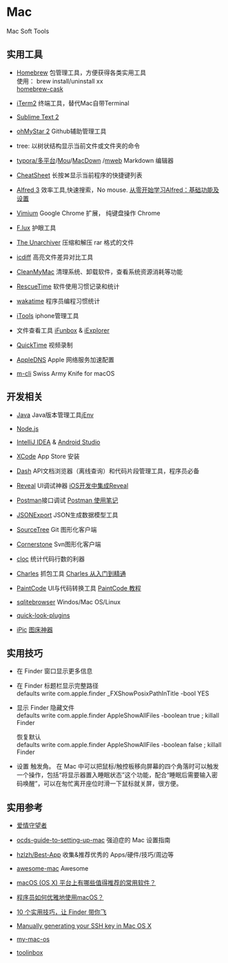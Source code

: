 # Mac
Mac Soft Tools



## 实用工具

- [Homebrew](https://brew.sh/index_zh-cn.html) 包管理工具，方便获得各类实用工具  
使用： brew install/uninstall xx   
[homebrew-cask](https://github.com/caskroom/homebrew-cask)   

- [iTerm2](https://www.iterm2.com/) 终端工具，替代Mac自带Terminal

- [Sublime Text 2](https://sublimetext.com/2)

- [ohMyStar 2](https://ohmystarapp.com/) Github辅助管理工具

- tree: 以树状结构显示当前文件或文件夹的命令

- [typora/多平台](https://www.typora.io/)/[Mou](http://25.io/mou/)/[MacDown](http://macdown.uranusjr.com/) /[mweb](https://zh.mweb.im/) Markdown 编辑器

- [CheatSheet](https://www.mediaatelier.com/CheatSheet/) 长按⌘显示当前程序的快捷键列表

- [Alfred 3](https://www.alfredapp.com/)  效率工具,快速搜索，No mouse. [从零开始学习Alfred：基础功能及设置](https://sspai.com/post/32979)

- [Vimium](https://vimium.github.io/) Google Chrome 扩展， 纯键盘操作 Chrome

- [F.lux](https://justgetflux.com/) 护眼工具

- [The Unarchiver](http://unarchiver.c3.cx/unarchiver) 压缩和解压 rar 格式的文件

- [icdiff](http://www.jefftk.com/icdiff) 高亮文件差异对比工具

- [CleanMyMac](http://cleanmymac.com/) 清理系统、卸载软件，查看系统资源消耗等功能

- [RescueTime](https://www.rescuetime.com/)  软件使用习惯记录和统计

- [wakatime](https://wakatime.com/)  程序员编程习惯统计

- [iTools](http://www.itools.cn/) iphone管理工具

- 文件查看工具 [iFunbox](http://www.i-funbox.com/) & [iExplorer](https://iexplorer.en.softonic.com/)

- [QuickTime](https://support.apple.com/downloads/quicktime) 视频录制

- [AppleDNS](https://github.com/gongjianhui/AppleDNS) Apple 网络服务加速配置

- [m-cli](https://github.com/rgcr/m-cli) Swiss Army Knife for macOS

## 开发相关

- [Java](http://www.oracle.com/cn/index.html) Java版本管理工具[jEnv](https://github.com/gcuisinier/jenv)

- [Node.js](https://nodejs.org/en/)

- [IntelliJ IDEA](https://www.jetbrains.com/idea/)  & [Android Studio](https://developer.android.com/studio/index.html)

- [XCode](https://developer.apple.com/xcode/) App Store 安装

- [Dash](https://kapeli.com/dash) API文档浏览器（离线查询）和代码片段管理工具，程序员必备

- [Reveal](https://revealapp.com/) UI调试神器  [iOS开发中集成Reveal](http://blog.devzeng.com/blog/ios-reveal-integrating.html)

- [Postman](https://www.getpostman.com/)接口调试  [Postman 使用笔记](http://lucia.vicp.io/2016/05/21/postman笔记/)

- [JSONExport](https://github.com/Ahmed-Ali/JSONExport) JSON生成数据模型工具

- [SourceTree](https://www.sourcetreeapp.com/) Git 图形化客户端

- [Cornerstone](https://www.cornerstoneondemand.com/) Svn图形化客户端

- [cloc](https://github.com/AlDanial/cloc) 统计代码行数的利器

- [Charles](https://www.charlesproxy.com/) 抓包工具  [Charles 从入门到精通](http://blog.devtang.com/2015/11/14/charles-introduction/)

- [PaintCode](https://www.paintcodeapp.com/) UI与代码转换工具 [PaintCode 教程](http://www.jianshu.com/p/5e75408812df)

- [sqlitebrowser](https://github.com/sqlitebrowser/sqlitebrowser)  Windos/Mac OS/Linux 

- [quick-look-plugins](https://github.com/sindresorhus/quick-look-plugins)

- [iPic](https://itunes.apple.com/cn/app/id1101244278?mt=12)   [图床神器](https://toolinbox.net/iPic/)

## 实用技巧

- 在 Finder 窗口显示更多信息

- 在 Finder 标题栏显示完整路径  
    defaults write com.apple.finder _FXShowPosixPathInTitle -bool YES

- 显示 Finder 隐藏文件   
    defaults write com.apple.finder AppleShowAllFiles -boolean true ; killall Finder

  恢复默认   
    defaults write com.apple.finder AppleShowAllFiles -boolean false ; killall Finder

- 设置 触发角。 在 Mac 中可以把鼠标/触控板移向屏幕的四个角落时可以触发一个操作，包括“将显示器置入睡眠状态”这个功能，配合“睡眠后需要输入密码唤醒”，可以在匆忙离开座位时滑一下鼠标就关屏，很方便。

## 实用参考

- [爱情守望者](https://www.waitsun.com/)

- [ocds-guide-to-setting-up-mac](https://github.com/macdao/ocds-guide-to-setting-up-mac)  强迫症的 Mac 设置指南
 
- [hzlzh/Best-App](https://github.com/hzlzh/Best-App) 收集&推荐优秀的 Apps/硬件/技巧/周边等

- [awesome-mac](https://github.com/AllAwsome/awesome-mac)  Awesome

- [macOS (OS X) 平台上有哪些值得推荐的常用软件？](https://www.zhihu.com/question/19550256)

- [程序员如何优雅地使用macOS？](https://www.zhihu.com/question/20873070)

- [10 个实用技巧，让 Finder 带你飞](https://sspai.com/post/27403)

- [Manually generating your SSH key in Mac OS X](https://docs.joyent.com/public-cloud/getting-started/ssh-keys/generating-an-ssh-key-manually/manually-generating-your-ssh-key-in-mac-os-x) 

- [my-mac-os](https://github.com/nikitavoloboev/my-mac-os)

- [toolinbox](https://toolinbox.net/)


